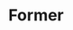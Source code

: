 ---
title: Former
layout: former
menu:
  main:
    parent: actions
    weight: 4
illu: /img/page-actions/illu_former.svg
intro:
  first: "En France, une personne menstruée sur quatre est en situation de précarité menstruelle. Face à ce constat alarmant, il est nécessaire d'agir et de se donner les outils pour mettre fin, collectivement, à la précarité menstruelle. Chaque personne doit pouvoir écouter, orienter les publics accompagnés et relayer de l’information menstruelle fiable."
  update_date: "Date de la dernière mise à jour : janvier 2025"
first_part:
  illu: /img/page-actions/former-protections.svg
  text: "Comment briser le tabou des règles et se sentir plus à l’aise pour en parler ? Comment orienter une personne en situation de précarité menstruelle vers des dispositifs pertinents ? Comment accompagner efficacement la mise en place d’un distributeur de protections au sein de sa structure ? Comment ne plus invisibiliser la santé menstruelle dans la vie quotidienne des personnes menstruées ?"
  catchphrase: "En vous formant, devenez les acteur·ices du changement !"
  formation_logo: /img/page-actions/formation-logo.png
objectifs_title: "Quels sont les objectifs de nos formations ?"
objectifs:
  - title: "Questionner"
    img: /img/page-actions/former-questionner.svg
    text: "Questionner les représentations liées aux règles pour briser le tabou"
  - title: "Être attentif·ve"
    img: /img/page-actions/former-attentif.svg
    text: "Être attentif·ve aux causes et conséquences sanitaires psychologiques et sociales de la précarité menstruelle"
  - title: "Savoir expliquer"
    img: /img/page-actions/former-expliquer.svg
    text: "Savoir expliquer simplement la physiologie des règles et l’utilisation des produits périodiques"
  - title: "Se sentir plus à l'aise"
    img: /img/page-actions/former-aise.svg
    text: "Se sentir plus à l’aise pour parler de santé menstruelle et accueillir des témoignages de personnes menstruées"
  - title: "Gagner en légitimité"
    img: /img/page-actions/former-legitimite.svg
    text: "Gagner en légitimité pour monter des projets de lutte contre la précarité menstruelle dans vos structures"
expertise_title: "Notre expertise"
expertise_text: "Depuis 5 ans l’équipe de sensibilisation de Règles Élémentaires a développé une expertise de terrain en intervenant auprès de différents publics : jeunes, public en situation de précarité menstruelle, professionnel·es sociaux et médico-sociaux, entreprises...  Face aux évolutions sociétales et aux volontés de créer des environnements plus inclusifs et adaptés aux personnes menstruées nous lançons en 2024 notre organisme de formation dédié à l’éducation menstruelle."
expertise_photos:
  - link: /img/page-actions/former-expertise-1.png
  - link: /img/page-actions/former-expertise-2.png
  - link: /img/page-actions/former-expertise-3.png
formations_title: "Nos formations"
formations_text: "Règles Élémentaires anime des formations auprès de différent·es publics relais identifiés comme alliés pour lutter contre la précarité menstruelle et les tabous liés aux règles dans la société.
<br/><br/>
Ces formations peuvent avoir lieu en inter-associatif 
ou en intra au sein d’une même structure :"
formations:
  - title: "Lutter contre la précarité menstruelle dans les structures médico-sociales : comprendre, prévenir, agir :"
    list: "<ul class='md:w-5/6 mx-auto leading-5 md:pl-12 pl-4' style='list-style-type: disc;'>
    <li>Public : professionnel·les des structures sociales et  médico-sociales, professionel·les de structures accompagnant des publics en situation de précarité, travailleurs et travailleuses sociales</li>
    <li>Durée de la formation : journée entière (6 heures)</li>
    </ul>"
    illu: /img/page-actions/formation-lutter.svg
    program_btn_text: "Programme de la formation"
    program_btn_link: "https://doccollectes.blob.core.windows.net/formations/Programme de formation relais médico-sociaux.pdf"
  - title: "Changer les règles dans le milieu professionnel pour plus d’égalité au travail :"
    list: "<ul class='md:w-5/6 mx-auto leading-5 md:pl-12 pl-4' style='list-style-type: disc;'>
    <li>Public : entreprises (salarié·es, managers, directeurices) et agent·es des collectivités territoriales</li>
    <li>Durée de la formation : 3h30</li>
    </ul>"
    illu: /img/page-actions/formation-changer.svg
    program_btn_text: "Programme de la formation"
    program_btn_link: "https://doccollectes.blob.core.windows.net/formations/Programme de formation entreprises et collectivités.pdf"
  - title: "Changer les règles dès le plus jeune âge, la formation à destination des relais éducatifs :"
    list: "<ul class='md:w-5/6 mx-auto leading-5 md:pl-12 pl-4' style='list-style-type: disc;'>
    <li>Public : équipe pédagogique scolaire, professionnel·les de structures jeunesse, professionnel·les accompagnant des jeunes</li>
    <li>Durée de la formation : journée entière (6 heures)</li>
    </ul>"
    illu: /img/page-actions/formation-relais.svg
    program_btn_text: "Programme de la formation"
    program_btn_link: "https://doccollectes.blob.core.windows.net/formations/Programme de formation relais éducatifs.pdf"
  - title: "Lutter contre la précarité menstruelle dans les structures accueillant des personnes en situation de handicap :"
    list: "<ul class='md:w-5/6 mx-auto leading-5 md:pl-12 pl-4' style='list-style-type: disc;'>
    <li>Public : professionnel·les des structures sociales et médico-sociales, professionel·les de structures accompagnant des publics en situation de handicap, travailleurs sociaux et travailleuses sociales</li>
    <li>Durée de la formation : journée entière (6 heures)</li>
    </ul>"
    illu: /img/page-actions/formation-handi.svg
    program_btn_text: "Programme de la formation"
    program_btn_link: "https://doccollectes.blob.core.windows.net/formations/Programme de formation regles et situations de handicap.pdf"
  - title: "Lutte contre la précarité menstruelle en milieu pénitentiaire :"
    list: "<ul class='md:w-5/6 mx-auto leading-5 md:pl-12 pl-4' style='list-style-type: disc;'>
    <li>Public :  Personnel pénitentiaire, intervenant·es en milieu carcéral, professionnel·les de santé, professionnel·les d’associations ou d’organismes accompagnant des personnes en situation de précarité, ainsi que travailleurs sociaux en lien avec le milieu pénitentiaire</li>
    <li>Durée de la formation : journée entière (6 heures)</li>
    </ul>"
    illu: /img/page-actions/formation-penitentiaire.svg
    program_btn_text: "Programme de la formation"
    program_btn_link: "https://doccollectes.blob.core.windows.net/formations/Programme de formation centre penitentier.pdf"    
cgv_button: "Conditions générales de vente"
qualiopi_text: "La certification qualité a été délivrée au titre de la catégorie d’action suivante :"
qualiopi_action: "Actions de formation"
qualiopi_number: "N° de déclaration d’activité : 11756889475"
temoignage:
  title: "Témoignages"
  text_first: "La formation de Règles Élémentaires a permis non seulement de sensibiliser les managers au sujet des règles douloureuses, mais aussi de libérer la parole sur ce sujet. Elle a aidé de nombreuses femmes chez nous qui nous remercient régulièrement d’avoir organisé cette intervention."
  author_first: "Valérie Abou, Directrice adjointe RSE de Publicis Conseil"
  text_second: "Cette formation a été animée par une intervenante remarquable. Elle m’a permis de prendre conscience des inégalités auxquelles certaines femmes en situation de grande précarité peuvent être confrontées. C’est grâce à ces moments que nous pouvons prendre un peu de recul par rapport à notre quotidien et faire évoluer nos pratiques."
  author_second: "Intervenante sociale au sein d'un établissement d'Adoma"
---